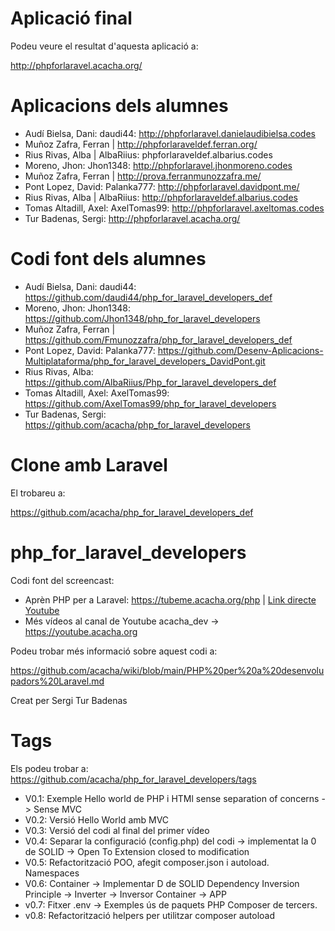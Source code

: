 # Aplicació final

Podeu veure el resultat d'aquesta aplicació a:

http://phpforlaravel.acacha.org/

# Aplicacions dels alumnes

- Audí Bielsa, Dani: daudi44: http://phpforlaravel.danielaudibielsa.codes
- Muñoz Zafra, Ferran | http://phpforlaraveldef.ferran.org/
- Rius Rivas, Alba | AlbaRiius: phpforlaraveldef.albarius.codes
- Moreno, Jhon: Jhon1348: http://phpforlaravel.jhonmoreno.codes
- Muñoz Zafra, Ferran | http://prova.ferranmunozzafra.me/
- Pont Lopez, David: Palanka777: http://phpforlaravel.davidpont.me/
- Rius Rivas, Alba | AlbaRiius: http://phpforlaraveldef.albarius.codes
- Tomas Altadill, Axel: AxelTomas99: http://phpforlaravel.axeltomas.codes
- Tur Badenas, Sergi: http://phpforlaravel.acacha.org/

# Codi font dels alumnes

- Audí Bielsa, Dani: daudi44: https://github.com/daudi44/php_for_laravel_developers_def
- Moreno, Jhon: Jhon1348: https://github.com/Jhon1348/php_for_laravel_developers
- Muñoz Zafra, Ferran | https://github.com/Fmunozzafra/php_for_laravel_developers_def
- Pont Lopez, David: Palanka777: https://github.com/Desenv-Aplicacions-Multiplataforma/php_for_laravel_developers_DavidPont.git
- Rius Rivas, Alba: https://github.com/AlbaRiius/Php_for_laravel_developers_def
- Tomas Altadill, Axel: AxelTomas99: https://github.com/AxelTomas99/php_for_laravel_developers
- Tur Badenas, Sergi: https://github.com/acacha/php_for_laravel_developers


# Clone amb Laravel

El trobareu a:

https://github.com/acacha/php_for_laravel_developers_def

# php_for_laravel_developers

Codi font del screencast: 

- Aprèn PHP per a Laravel: https://tubeme.acacha.org/php | [Link directe Youtube](https://www.youtube.com/playlist?list=PLyasg1A0hpk2vR_ocOHavVJiybYoB05pR)
- Més vídeos al canal de Youtube acacha_dev -> https://youtube.acacha.org

Podeu trobar més informació sobre aquest codi a:

https://github.com/acacha/wiki/blob/main/PHP%20per%20a%20desenvolupadors%20Laravel.md

Creat per Sergi Tur Badenas

# Tags

Els podeu trobar a: https://github.com/acacha/php_for_laravel_developers/tags

- V0.1: Exemple Hello world de PHP i HTMl sense separation of concerns -> Sense MVC
- V0.2: Versió Hello World amb MVC
- V0.3: Versió del codi al final del primer vídeo
- V0.4: Separar la configuració (config.php) del codi -> implementat la 0 de SOLID -> Open To Extension closed to modification
- V0.5: Refactorització POO, afegit composer.json i autoload. Namespaces
- V0.6: Container -> Implementar D de SOLID Dependency Inversion Principle -> Inverter -> Inversor Container -> APP
- v0.7: Fitxer .env -> Exemples ús de paquets PHP Composer de tercers. 
- v0.8: Refactorització helpers per utilitzar composer autoload
